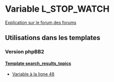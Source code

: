 # Variable L_STOP_WATCH
[Explication sur le forum des forums](http://forum.forumactif.com/t294113-listing-des-variables#L_STOP_WATCH)
## Utilisations dans les templates
### Version phpBB2
#### [Template search_results_topics](subsilver/search_results_topics.md)
* [Variable à la ligne 48](../subsilver/search_results_topics.tpl#L48)